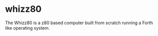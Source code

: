 # whizz80
The Whizz80 is a z80 based computer built from scratch running a Forth like operating system.
